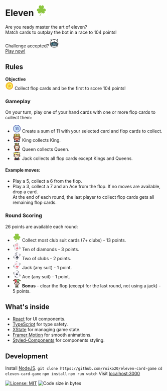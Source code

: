# Eleven <img src="./public/icons/clubs.svg" alt="Clubs logo" width="34" height="34">

Are you ready master the art of eleven?  
Match cards to outplay the bot in a race to 104 points!

Challenge accepted? <img src="./public/icons/bot.png" alt="bot" width="26" height="26">  
[Play now!](https://linkHere)

## Rules

**Objective**  
<img src="./public/icons/points.png" alt="points" width="26" height="26"> Collect flop cards and be the first to score 104 points!

### Gameplay
On your turn, play one of your hand cards with one or more flop cards to collect them:
- <img src="./public/icons/eleven.png" alt="eleven" width="26" height="26"> Create a sum of 11 with your selected card and flop cards to collect.
- <img src="./public/icons/king.png" alt="king" width="26" height="26"> King collects King.
- <img src="./public/icons/queen.png" alt="queen" width="26" height="26"> Queen collects Queen.
- <img src="./public/icons/prince.png" alt="prince" width="26" height="26"> Jack collects all flop cards except Kings and Queens.

#### Example moves:
- Play a 5, collect a 6 from the flop.
- Play a 3, collect a 7 and an Ace from the flop.
If no moves are available, drop a card.  
At the end of each round, the last player to collect flop cards gets all remaining flop cards.

### Round Scoring
26 points are available each round:
- <img src="./public/icons/clubs.svg" alt="clubs" width="26" height="26"> Collect most club suit cards (7+ clubs) - 13 points.
- <img src="./public/icons/10ofDiamonds.png" alt="10 of diamonds" width="26" height="26"> Ten of diamonds - 3 points.
- <img src="./public/icons/2ofClubs.png" alt="10 of diamonds" width="26" height="26"> Two of clubs - 2 points.
- <img src="./public/icons/jack.png" alt="jack" width="26" height="26"> Jack (any suit) - 1 point.
- <img src="./public/icons/ace.png" alt="ace" width="26" height="26"> Ace (any suit) - 1 point.
- <img src="./public/icons/joker.png" alt="joker" width="26" height="26"> **Bonus** - clear the flop (except for the last round, not using a jack) - 5 points.

## What's inside
- [React](https://react.dev/) for UI components.
- [TypeScript](https://www.typescriptlang.org/) for type safety.
- [XState](https://xstate.js.org/) for managing game state.
- [Framer Motion](https://motion.dev/) for smooth animations.
- [Styled-Components](https://styled-components.com/) for components styling.

## Development
Install [NodeJS](https://nodejs.org/en/download/).
    ```
    git clone https://github.com/roiko20/eleven-card-game
    ```
    ```
    cd eleven-card-game
    ```
    ```
    npm install
    ```
    ```
    npm run watch
    ```
Visit [localhost:3000](http://localhost:3000)

[![License: MIT](https://img.shields.io/badge/License-MIT-yellow.svg)](https://opensource.org/licenses/MIT)
![Code size in bytes](https://img.shields.io/github/languages/code-size/roiko20/eleven-card-game)